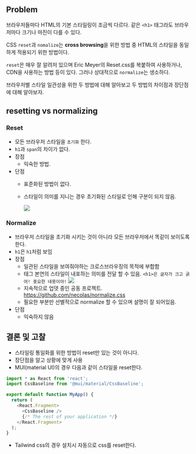 ## Problem
브라우저들마다 HTML의 기본 스타일링이 조금씩 다르다. 
같은 `<h1>` 태그라도 브라우저마다 크기나 마진이 다를 수 있다. 

CSS `reset`과 `nomalize`는 **cross browsing**을 위한 방법 중 HTML의 스타일을 동일하게 적용되기 위한 방법이다.

`reset`은 매우 잘 알려저 있으며 Eric Meyer의 Reset.css를 복붙하여 사용하거나, CDN을 사용하는 방법 등이 있다. 
그러나 상대적으로 `normalize`는 생소하다. 

브라우저별 스타일 일관성을 위한 두 방법에 대해 알아보고 두 방법의 차이점과 장단점에 대해 알아보자.

## resetting vs normalizing

### Reset
- 모든 브라우저 스타일을 `초기화` 한다.
- `h1`과 `span`의 차이가 없다.
- 장점
  - 익숙한 방법. 
- 단점
  - 표준화된 방법이 없다.
  - 스타일이 의미를 지니는 경우 초기화된 스타일로 인해 구분이 되지 않음.
    
    ![](https://velog.velcdn.com/images/junsgk/post/896794f9-8bc6-4981-bdc4-99eff5d13790/image.png)

### Normalize
- 브라우저 스타일을 초기화 시키는 것이 아니라 모든 브라우저에서 똑같이 보이도록 한다. 
- `h1`은 `h1`처럼 보임
- 장점
  - 일관된 스타일을 보여줘야하는 크로스브라우징의 목적에 부합함
  - 태그 본연의 스타일이 내포하는 의미를 전달 할 수 있음. `<h1>은 글자가 크고 굵어! 중요한 내용이야!`
  ![](https://velog.velcdn.com/images/junsgk/post/5cda6f3a-c159-432d-b8a2-8d6ac659d8aa/image.png)
  - 지속적으로 업뎃 중인 공동 프로젝트.
  https://github.com/necolas/normalize.css
  - 필요한 부분만 선별적으로 normalize 할 수 있으며 설명이 잘 되어있음.
- 단점
  - 익숙하지 않음
  
## 결론 및 고찰
- 스타일링 통일화를 위한 방법이 reset만 있는 것이 아니다.
- 장단점을 알고 상황에 맞게 사용
- MUI(material UI)의 경우 다음과 같이 스타일을 reset한다.
```js
import * as React from 'react';
import CssBaseline from '@mui/material/CssBaseline';

export default function MyApp() {
  return (
    <React.Fragment>
      <CssBaseline />
      {/* The rest of your application */}
    </React.Fragment>
  );
}
```
- Tailwind css의 경우 설치시 자동으로 css를 reset한다.
